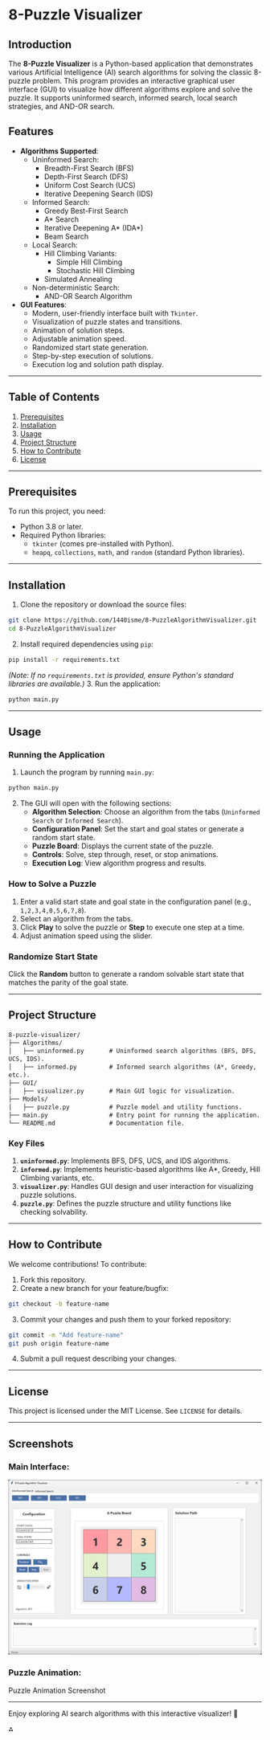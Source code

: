 # 8-Puzzle Visualizer

## Introduction

The **8-Puzzle Visualizer** is a Python-based application that demonstrates various Artificial Intelligence (AI) search algorithms for solving the classic 8-puzzle problem. This program provides an interactive graphical user interface (GUI) to visualize how different algorithms explore and solve the puzzle. It supports uninformed search, informed search, local search strategies, and AND-OR search.

## Features

- **Algorithms Supported**:
  - Uninformed Search:
    - Breadth-First Search (BFS)
    - Depth-First Search (DFS)
    - Uniform Cost Search (UCS)
    - Iterative Deepening Search (IDS)
  - Informed Search:
    - Greedy Best-First Search
    - A\* Search
    - Iterative Deepening A* (IDA*)
    - Beam Search
  - Local Search:
    - Hill Climbing Variants:
      - Simple Hill Climbing
      - Stochastic Hill Climbing
    - Simulated Annealing
  - Non-deterministic Search:
    - AND-OR Search Algorithm
- **GUI Features**:
  - Modern, user-friendly interface built with `Tkinter`.
  - Visualization of puzzle states and transitions.
  - Animation of solution steps.
  - Adjustable animation speed.
  - Randomized start state generation.
  - Step-by-step execution of solutions.
  - Execution log and solution path display.

---

## Table of Contents

1. [Prerequisites](#prerequisites)
2. [Installation](#installation)
3. [Usage](#usage)
4. [Project Structure](#project-structure)
5. [How to Contribute](#how-to-contribute)
6. [License](#license)

---

## Prerequisites

To run this project, you need:

- Python 3.8 or later.
- Required Python libraries:
  - `tkinter` (comes pre-installed with Python).
  - `heapq`, `collections`, `math`, and `random` (standard Python libraries).

---

## Installation

1. Clone the repository or download the source files:

```bash
git clone https://github.com/1440isme/8-PuzzleAlgorithmVisualizer.git
cd 8-PuzzleAlgorithmVisualizer
```

2. Install required dependencies using `pip`:

```bash
pip install -r requirements.txt
```

_(Note: If no `requirements.txt` is provided, ensure Python's standard libraries are available.)_ 3. Run the application:

```bash
python main.py
```

---

## Usage

### Running the Application

1. Launch the program by running `main.py`:

```bash
python main.py
```

2. The GUI will open with the following sections:
   - **Algorithm Selection**: Choose an algorithm from the tabs (`Uninformed Search` or `Informed Search`).
   - **Configuration Panel**: Set the start and goal states or generate a random start state.
   - **Puzzle Board**: Displays the current state of the puzzle.
   - **Controls**: Solve, step through, reset, or stop animations.
   - **Execution Log**: View algorithm progress and results.

### How to Solve a Puzzle

1. Enter a valid start state and goal state in the configuration panel (e.g., `1,2,3,4,0,5,6,7,8`).
2. Select an algorithm from the tabs.
3. Click **Play** to solve the puzzle or **Step** to execute one step at a time.
4. Adjust animation speed using the slider.

### Randomize Start State

Click the **Random** button to generate a random solvable start state that matches the parity of the goal state.

---

## Project Structure

```
8-puzzle-visualizer/
├── Algorithms/
│   ├── uninformed.py       # Uninformed search algorithms (BFS, DFS, UCS, IDS).
│   ├── informed.py         # Informed search algorithms (A*, Greedy, etc.).
├── GUI/
│   ├── visualizer.py       # Main GUI logic for visualization.
├── Models/
│   ├── puzzle.py           # Puzzle model and utility functions.
├── main.py                 # Entry point for running the application.
└── README.md               # Documentation file.
```

### Key Files

1. **`uninformed.py`**: Implements BFS, DFS, UCS, and IDS algorithms.
2. **`informed.py`**: Implements heuristic-based algorithms like A\*, Greedy, Hill Climbing variants, etc.
3. **`visualizer.py`**: Handles GUI design and user interaction for visualizing puzzle solutions.
4. **`puzzle.py`**: Defines the puzzle structure and utility functions like checking solvability.

---

## How to Contribute

We welcome contributions! To contribute:

1. Fork this repository.
2. Create a new branch for your feature/bugfix:

```bash
git checkout -b feature-name
```

3. Commit your changes and push them to your forked repository:

```bash
git commit -m "Add feature-name"
git push origin feature-name
```

4. Submit a pull request describing your changes.

---

## License

This project is licensed under the MIT License. See `LICENSE` for details.

---

## Screenshots

### Main Interface:

![Main Interface Screenshot](screenshot.png)

### Puzzle Animation:

Puzzle Animation Screenshot

---

Enjoy exploring AI search algorithms with this interactive visualizer! 🎉

<div>⁂</div>

[^1]: [uninformed.py](https://github.com/1440isme/8-PuzzleAlgorithmVisualizer/blob/main/Algorithms/uninformed.py)
[^2]: [informed.py](https://github.com/1440isme/8-PuzzleAlgorithmVisualizer/blob/main/Algorithms/informed.py)
[^3]: [visualizer.py](https://github.com/1440isme/8-PuzzleAlgorithmVisualizer/blob/main/GUI/visualizer.py)
[^4]: [puzzle.py](https://github.com/1440isme/8-PuzzleAlgorithmVisualizer/blob/main/Models/puzzle.py)
[^5]: [main.py](https://github.com/1440isme/8-PuzzleAlgorithmVisualizer/blob/main/main.py)
